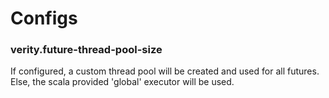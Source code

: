 
# Configs

### verity.future-thread-pool-size
If configured, a custom thread pool will be created and used for all futures.
Else, the scala provided 'global' executor will be used.